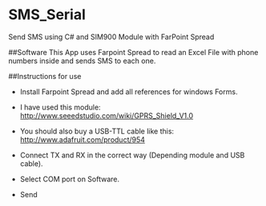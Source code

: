 # SMS_Serial
Send SMS using C# and SIM900 Module with FarPoint Spread

##Software
This App uses Farpoint Spread to read an Excel File with phone numbers inside and sends SMS to each one.
	


##Instructions for use
* Install Farpoint Spread and add all references for windows Forms.
	
* I have used this module: http://www.seeedstudio.com/wiki/GPRS_Shield_V1.0
	
* You should also buy a USB-TTL cable like this: http://www.adafruit.com/product/954
	
* Connect TX and RX in the correct way (Depending module and USB cable).
	
* Select COM port on Software. 
	
* Send
